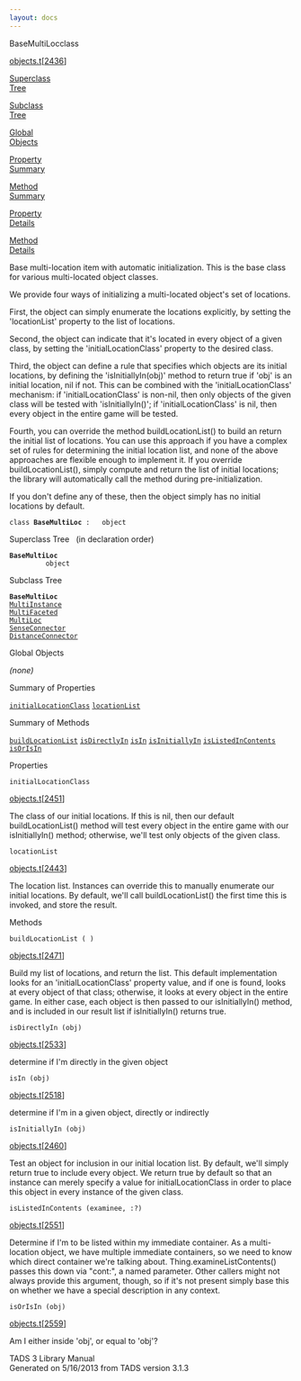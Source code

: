 ```yaml
---
layout: docs
---
```

<span class="title">BaseMultiLoc</span><span class="type">class</span>

[objects.t](../file/objects.t.html)\[[2436](../source/objects.t.html#2436)\]

[Superclass  
Tree](#_SuperClassTree_)

[Subclass  
Tree](#_SubClassTree_)

[Global  
Objects](#_ObjectSummary_)

[Property  
Summary](#_PropSummary_)

[Method  
Summary](#_MethodSummary_)

[Property  
Details](#_Properties_)

[Method  
Details](#_Methods_)



Base multi-location item with automatic initialization. This is the base
class for various multi-located object classes.

We provide four ways of initializing a multi-located object's set of
locations.

First, the object can simply enumerate the locations explicitly, by
setting the 'locationList' property to the list of locations.

Second, the object can indicate that it's located in every object of a
given class, by setting the 'initialLocationClass' property to the
desired class.

Third, the object can define a rule that specifies which objects are its
initial locations, by defining the 'isInitiallyIn(obj)' method to return
true if 'obj' is an initial location, nil if not. This can be combined
with the 'initialLocationClass' mechanism: if 'initialLocationClass' is
non-nil, then only objects of the given class will be tested with
'isInitiallyIn()'; if 'initialLocationClass' is nil, then every object
in the entire game will be tested.

Fourth, you can override the method buildLocationList() to build an
return the initial list of locations. You can use this approach if you
have a complex set of rules for determining the initial location list,
and none of the above approaches are flexible enough to implement it. If
you override buildLocationList(), simply compute and return the list of
initial locations; the library will automatically call the method during
pre-initialization.

If you don't define any of these, then the object simply has no initial
locations by default.

`class `**`BaseMultiLoc`**` :   object`



<span id="_SuperClassTree_"></span>



<span class="hdln">Superclass Tree</span>   (in declaration order)



**`BaseMultiLoc`**  
`         object`  
<span id="_SubClassTree_"></span>



<span class="hdln">Subclass Tree</span>  



**`BaseMultiLoc`**  
[`MultiInstance`](../object/MultiInstance.html)  
[`MultiFaceted`](../object/MultiFaceted.html)  
[`MultiLoc`](../object/MultiLoc.html)  
[`SenseConnector`](../object/SenseConnector.html)  
[`DistanceConnector`](../object/DistanceConnector.html)  
<span id="_ObjectSummary_"></span>



<span class="hdln">Global Objects</span>  



*(none)* <span id="_PropSummary_"></span>



<span class="hdln">Summary of Properties</span>  



[`initialLocationClass`](#initialLocationClass) [`locationList`](#locationList)

<span id="_MethodSummary_"></span>



<span class="hdln">Summary of Methods</span>  



[`buildLocationList`](#buildLocationList) [`isDirectlyIn`](#isDirectlyIn) [`isIn`](#isIn) [`isInitiallyIn`](#isInitiallyIn) [`isListedInContents`](#isListedInContents) [`isOrIsIn`](#isOrIsIn)

<span id="_Properties_"></span>



<span class="hdln">Properties</span>  



<span id="initialLocationClass"></span>

`initialLocationClass`

[objects.t](../file/objects.t.html)\[[2451](../source/objects.t.html#2451)\]



The class of our initial locations. If this is nil, then our default
buildLocationList() method will test every object in the entire game
with our isInitiallyIn() method; otherwise, we'll test only objects of
the given class.



<span id="locationList"></span>

`locationList`

[objects.t](../file/objects.t.html)\[[2443](../source/objects.t.html#2443)\]



The location list. Instances can override this to manually enumerate our
initial locations. By default, we'll call buildLocationList() the first
time this is invoked, and store the result.



<span id="_Methods_"></span>



<span class="hdln">Methods</span>  



<span id="buildLocationList"></span>

`buildLocationList ( )`

[objects.t](../file/objects.t.html)\[[2471](../source/objects.t.html#2471)\]



Build my list of locations, and return the list. This default
implementation looks for an 'initialLocationClass' property value, and
if one is found, looks at every object of that class; otherwise, it
looks at every object in the entire game. In either case, each object is
then passed to our isInitiallyIn() method, and is included in our result
list if isInitiallyIn() returns true.



<span id="isDirectlyIn"></span>

`isDirectlyIn (obj)`

[objects.t](../file/objects.t.html)\[[2533](../source/objects.t.html#2533)\]



determine if I'm directly in the given object



<span id="isIn"></span>

`isIn (obj)`

[objects.t](../file/objects.t.html)\[[2518](../source/objects.t.html#2518)\]



determine if I'm in a given object, directly or indirectly



<span id="isInitiallyIn"></span>

`isInitiallyIn (obj)`

[objects.t](../file/objects.t.html)\[[2460](../source/objects.t.html#2460)\]



Test an object for inclusion in our initial location list. By default,
we'll simply return true to include every object. We return true by
default so that an instance can merely specify a value for
initialLocationClass in order to place this object in every instance of
the given class.



<span id="isListedInContents"></span>

`isListedInContents (examinee, :?)`

[objects.t](../file/objects.t.html)\[[2551](../source/objects.t.html#2551)\]



Determine if I'm to be listed within my immediate container. As a
multi-location object, we have multiple immediate containers, so we need
to know which direct container we're talking about.
Thing.examineListContents() passes this down via "cont:", a named
parameter. Other callers might not always provide this argument, though,
so if it's not present simply base this on whether we have a special
description in any context.



<span id="isOrIsIn"></span>

`isOrIsIn (obj)`

[objects.t](../file/objects.t.html)\[[2559](../source/objects.t.html#2559)\]



Am I either inside 'obj', or equal to 'obj'?





TADS 3 Library Manual  
Generated on 5/16/2013 from TADS version 3.1.3


